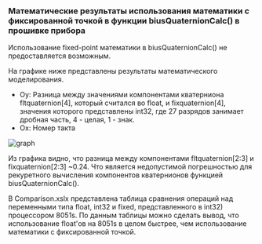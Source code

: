 ﻿### Математические результаты использования математики с фиксированной точкой в функции biusQuaternionCalc() в прошивке прибора

Использование fixed-point математики в biusQuaternionCalc() не предоставляется возможным.

На графике ниже представлены результаты  математического моделирования.
+ Oy: Разница между значениями компонентами кватерниона fltquaternion[4], который считался во float, и fixquaternion[4], значения которого представлены int32, где 27 разрядов занимает дробная часть, 4 - целая, 1 - знак.
+ Ox: Номер такта

![graph](https://i.imgur.com/kONaZZs.png)

Из графика видно, что разница между компонентами fltquaternion[2:3] и fixquaternion[2:3] ~0.24. Что является недопустимой погрешностью для рекуретного вычисления компонентов кватернионов функцией biusQuaternionCalc(). 

В Comparison.xslx представлена таблица сравнения операций над переменными типа float, int32 и fixed, представленного в int32) процессором 8051s. По данным таблицы можно сделать вывод, что использование float'ов на 8051s в целом быстрее, чем использование математики с фиксированной точкой.  
